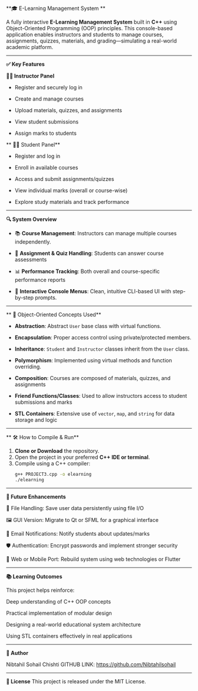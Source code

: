  **🎓 E-Learning Management System **

A fully interactive **E-Learning Management System** built in **C++** using Object-Oriented Programming (OOP) principles. This console-based application enables instructors and students to manage courses, assignments, quizzes, materials, and grading—simulating a real-world academic platform.

---

**✅ Key Features**

**👩‍🏫 Instructor Panel**

- Register and securely log in
  
- Create and manage courses
  
- Upload materials, quizzes, and assignments
  
- View student submissions
  
- Assign marks to students

** 👨‍🎓 Student Panel**

- Register and log in
 
- Enroll in available courses
 
- Access and submit assignments/quizzes

- View individual marks (overall or course-wise)
  
- Explore study materials and track performance

---

**🔍 System Overview**

- 📚 **Course Management**: Instructors can manage multiple courses independently.
  
- 📝 **Assignment & Quiz Handling**: Students can answer course assessments
  
- 📊 **Performance Tracking**: Both overall and course-specific performance reports
  
- 🧾 **Interactive Console Menus**: Clean, intuitive CLI-based UI with step-by-step prompts.

---

** 🧠 Object-Oriented Concepts Used**

- **Abstraction**: Abstract `User` base class with virtual functions.
  
- **Encapsulation**: Proper access control using private/protected members.
  
- **Inheritance**: `Student` and `Instructor` classes inherit from the `User` class.
  
- **Polymorphism**: Implemented using virtual methods and function overriding.
  
- **Composition**: Courses are composed of materials, quizzes, and assignments
  
- **Friend Functions/Classes**: Used to allow instructors access to student submissions and marks
  
- **STL Containers**: Extensive use of `vector`, `map`, and `string` for data storage and logic

---

** 🛠️ How to Compile & Run**

1. **Clone or Download** the repository.
2. Open the project in your preferred **C++ IDE or terminal**.
3. Compile using a C++ compiler:
   ```bash
   g++ PROJECT3.cpp -o elearning
   ./elearning

---

**🌱 Future Enhancements**

💾 File Handling: Save user data persistently using file I/O

🖼️ GUI Version: Migrate to Qt or SFML for a graphical interface

📧 Email Notifications: Notify students about updates/marks

🛡️ Authentication: Encrypt passwords and implement stronger security

📱 Web or Mobile Port: Rebuild system using web technologies or Flutter

---

**📚 Learning Outcomes**

This project helps reinforce:

Deep understanding of C++ OOP concepts

Practical implementation of modular design

Designing a real-world educational system architecture

Using STL containers effectively in real applications

---

**👤 Author**

Nibtahil Sohail Chishti
GITHUB LINK: https://github.com/Nibtahilsohail

---

**📄 License**
This project is released under the MIT License.

